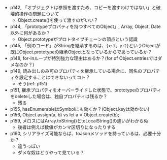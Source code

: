 - p142, 「オブジェクトは参照を渡すため、コピーを渡すわけではない」と破壊的操作の問題について
  - Object.create()を使って渡すのがいい？
- p144, 「prototypeプロパティを持つすべてのObject」, Array, Object, Date以外に何があるか？
  - Object.prototypeがプロトタイプチェーンの頂点という認識
- p145, 「例のコード」がStringを継承するのは、`{x:1, y:2}`というObjectが既にObject.prototypeの継承Objectとなっているからであっているか？
- p148, for-inループが特別強力な理由はあるか？(for of Object.entriesではダメなのか？)
- p149, 読み出しのみ可のプロパティを継承している場合に、同名のプロパティを設定することはできないってコト？
  - そう(ref: p151)
- p151, 継承プロパティをオーバーライドした状態で、prototypeのプロパティをdeleteした場合は、独自プロパティは残るか？
  - 残る
- p155, hasEnumerableはSymbolにも効くか？(Object.keyは効かない)
- p156, Object.assign(a, b) vs let a = Object.create(b);
- p159, メロスにはArray.toString()とtoLocalString()の違いがわからぬ
  - 後者は例えば数値がカンマ区切りになったりする
- p160, シリアライズ可能ならば、toJsonメソッドを持っているは、必要十分か？
  - 違うっぽい
  - ダメな奴はどうやって見ている？